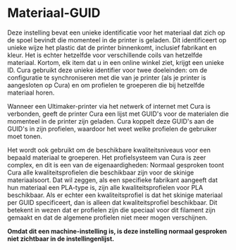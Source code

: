 Materiaal-GUID
====
Deze instelling bevat een unieke identificatie voor het materiaal dat zich op de spoel bevindt die momenteel in de printer is geladen. Dit identificeert op unieke wijze het plastic dat de printer binnenkomt, inclusief fabrikant en kleur. Het is echter hetzelfde voor verschillende coils van hetzelfde materiaal. Kortom, elk item dat u in een online winkel ziet, krijgt een unieke ID. Cura gebruikt deze unieke identifier voor twee doeleinden: om de configuratie te synchroniseren met die van je printer (als je printer is aangesloten op Cura) en om profielen te groeperen die bij hetzelfde materiaal horen.

Wanneer een Ultimaker-printer via het netwerk of internet met Cura is verbonden, geeft de printer Cura een lijst met GUID's voor de materialen die momenteel in de printer zijn geladen. Cura koppelt deze GUID's aan de GUID's in zijn profielen, waardoor het weet welke profielen de gebruiker moet tonen.

Het wordt ook gebruikt om de beschikbare kwaliteitsniveaus voor een bepaald materiaal te groeperen. Het profielsysteem van Cura is zeer complex, en dit is een van de eigenaardigheden: Normaal gesproken toont Cura alle kwaliteitsprofielen die beschikbaar zijn voor de skinige materiaalsoort. Dat wil zeggen, als een specifieke fabrikant aangeeft dat hun materiaal een PLA-type is, zijn alle kwaliteitsprofielen voor PLA beschikbaar. Als er echter een kwaliteitsprofiel is dat het skinige materiaal per GUID specificeert, dan is alleen dat kwaliteitsprofiel beschikbaar. Dit betekent in wezen dat er profielen zijn die speciaal voor dit filament zijn gemaakt en dat de algemene profielen niet meer mogen verschijnen.

**Omdat dit een machine-instelling is, is deze instelling normaal gesproken niet zichtbaar in de instellingenlijst.**
